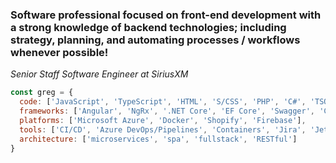 ### Software professional focused on front-end development with a strong knowledge of backend technologies; including strategy, planning, and automating processes / workflows whenever possible!
<p><em>Senior Staff Software Engineer at SiriusXM</em></p>

```javascript
const greg = {
  code: ['JavaScript', 'TypeScript', 'HTML', 'S/CSS', 'PHP', 'C#', 'TSQL', 'PowerShell', 'Liquid'],
  frameworks: ['Angular', 'NgRx', '.NET Core', 'EF Core', 'Swagger', 'Cypress', 'Jest', 'PHPUnit'],
  platforms: ['Microsoft Azure', 'Docker', 'Shopify', 'Firebase'],
  tools: ['CI/CD', 'Azure DevOps/Pipelines', 'Containers', 'Jira', 'Jetbrains', 'VS Code'],
  architecture: ['microservices', 'spa', 'fullstack', 'RESTful']
}
```

